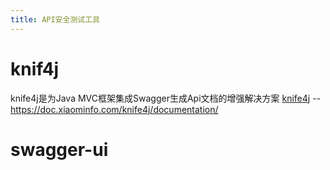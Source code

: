 ```yaml
---
title: API安全测试工具
---
```


# knif4j
knife4j是为Java MVC框架集成Swagger生成Api文档的增强解决方案
[knife4j](https://doc.xiaominfo.com/knife4j/documentation/) -- https://doc.xiaominfo.com/knife4j/documentation/

# swagger-ui

# 